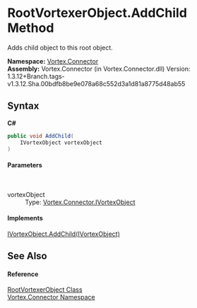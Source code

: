 # RootVortexerObject.AddChild Method 
 

Adds child object to this root object.

**Namespace:**&nbsp;<a href="N_Vortex_Connector.md">Vortex.Connector</a><br />**Assembly:**&nbsp;Vortex.Connector (in Vortex.Connector.dll) Version: 1.3.12+Branch.tags-v1.3.12.Sha.00bdfb8be9e078a68c552d3a1d81a8775d48ab55

## Syntax

**C#**<br />
``` C#
public void AddChild(
	IVortexObject vortexObject
)
```


#### Parameters
&nbsp;<dl><dt>vortexObject</dt><dd>Type: <a href="T_Vortex_Connector_IVortexObject.md">Vortex.Connector.IVortexObject</a><br /></dd></dl>

#### Implements
<a href="M_Vortex_Connector_IVortexObject_AddChild.md">IVortexObject.AddChild(IVortexObject)</a><br />

## See Also


#### Reference
<a href="T_Vortex_Connector_RootVortexerObject.md">RootVortexerObject Class</a><br /><a href="N_Vortex_Connector.md">Vortex.Connector Namespace</a><br />